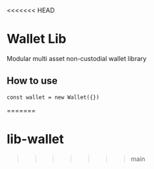 <<<<<<< HEAD
# Wallet Lib

Modular multi asset non-custodial wallet library



## How to use

```
const wallet = new Wallet({})
``` 
=======
# lib-wallet
>>>>>>> main
